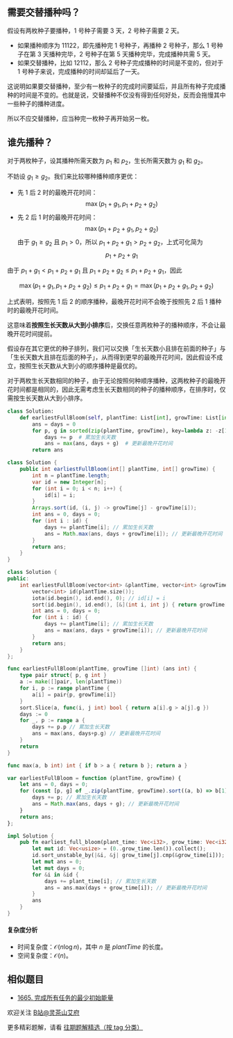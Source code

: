 ## 需要交替播种吗？

假设有两枚种子要播种，$1$ 号种子需要 $3$ 天，$2$ 号种子需要 $2$ 天。

- 如果播种顺序为 $11122$，即先播种完 $1$ 号种子，再播种 $2$ 号种子，那么 $1$ 号种子在第 $3$ 天播种完毕，$2$ 号种子在第 $5$ 天播种完毕，完成播种共需 $5$ 天。
- 如果交替播种，比如 $12112$，那么 $2$ 号种子完成播种的时间是不变的，但对于 $1$ 号种子来说，完成播种的时间却延后了一天。

这说明如果要交替播种，至少有一枚种子的完成时间要延后，并且所有种子完成播种的时间是不变的。也就是说，交替播种不仅没有得到任何好处，反而会拖慢其中一些种子的播种进度。

所以不应交替播种，应当种完一枚种子再开始另一枚。

## 谁先播种？

对于两枚种子，设其播种所需天数为 $p_1$ 和 $p_2$，生长所需天数为 $g_1$ 和 $g_2$。

不妨设 $g_1\ge g_2$。我们来比较哪种播种顺序更优：

- 先 $1$ 后 $2$ 时的最晚开花时间：
    $$
    \max(p_1+g_1,p_1+p_2+g_2)
    $$
- 先 $2$ 后 $1$ 时的最晚开花时间：
    $$
    \max(p_1+p_2+g_1,p_2+g_2)
    $$
    由于 $g_1\ge g_2$ 且 $p_1>0$，所以 $p_1+p_2+g_1>p_2+g_2$，上式可化简为 
    $$
    p_1+p_2+g_1
    $$

由于 $p_1+g_1 < p_1+p_2+g_1$ 且 $p_1+p_2+g_2 \le p_1+p_2+g_1$，因此

$$
\max(p_1+g_1,p_1+p_2+g_2) \le p_1+p_2+g_1 = \max(p_1+p_2+g_1,p_2+g_2)
$$

上式表明，按照先 $1$ 后 $2$ 的顺序播种，最晚开花时间不会晚于按照先 $2$ 后 $1$ 播种时的最晚开花时间。

这意味着**按照生长天数从大到小排序**后，交换任意两枚种子的播种顺序，不会让最晚开花时间提前。

假设存在其它更优的种子排列，我们可以交换「生长天数小且排在前面的种子」与「生长天数大且排在后面的种子」，从而得到更早的最晚开花时间，因此假设不成立，按照生长天数从大到小的顺序播种是最优的。

对于两枚生长天数相同的种子，由于无论按照何种顺序播种，这两枚种子的最晚开花时间都是相同的，因此无需考虑生长天数相同的种子的播种顺序，在排序时，仅需按生长天数从大到小排序。

```py [sol-Python3]
class Solution:
    def earliestFullBloom(self, plantTime: List[int], growTime: List[int]) -> int:
        ans = days = 0
        for p, g in sorted(zip(plantTime, growTime), key=lambda z: -z[1]):
            days += p  # 累加生长天数
            ans = max(ans, days + g)  # 更新最晚开花时间
        return ans
```

```java [sol-Java]
class Solution {
    public int earliestFullBloom(int[] plantTime, int[] growTime) {
        int n = plantTime.length;
        var id = new Integer[n];
        for (int i = 0; i < n; i++) {
            id[i] = i;
        }
        Arrays.sort(id, (i, j) -> growTime[j] - growTime[i]);
        int ans = 0, days = 0;
        for (int i : id) {
            days += plantTime[i]; // 累加生长天数
            ans = Math.max(ans, days + growTime[i]); // 更新最晚开花时间
        }
        return ans;
    }
}
```

```cpp [sol-C++]
class Solution {
public:
    int earliestFullBloom(vector<int> &plantTime, vector<int> &growTime) {
        vector<int> id(plantTime.size());
        iota(id.begin(), id.end(), 0); // id[i] = i
        sort(id.begin(), id.end(), [&](int i, int j) { return growTime[i] > growTime[j]; });
        int ans = 0, days = 0;
        for (int i : id) {
            days += plantTime[i]; // 累加生长天数
            ans = max(ans, days + growTime[i]); // 更新最晚开花时间
        }
        return ans;
    }
};
```

```go [sol-Go]
func earliestFullBloom(plantTime, growTime []int) (ans int) {
	type pair struct{ p, g int }
	a := make([]pair, len(plantTime))
	for i, p := range plantTime {
		a[i] = pair{p, growTime[i]}
	}
	sort.Slice(a, func(i, j int) bool { return a[i].g > a[j].g })
	days := 0
	for _, p := range a {
		days += p.p // 累加生长天数
		ans = max(ans, days+p.g) // 更新最晚开花时间
	}
	return
}

func max(a, b int) int { if b > a { return b }; return a }
```

```js [sol-JavaScript]
var earliestFullBloom = function (plantTime, growTime) {
    let ans = 0, days = 0;
    for (const [p, g] of _.zip(plantTime, growTime).sort((a, b) => b[1] - a[1])) {
        days += p; // 累加生长天数
        ans = Math.max(ans, days + g); // 更新最晚开花时间
    }
    return ans;
};
```

```rust [sol-Rust]
impl Solution {
    pub fn earliest_full_bloom(plant_time: Vec<i32>, grow_time: Vec<i32>) -> i32 {
        let mut id: Vec<usize> = (0..grow_time.len()).collect();
        id.sort_unstable_by(|&i, &j| grow_time[j].cmp(&grow_time[i]));
        let mut ans = 0;
        let mut days = 0;
        for &i in &id {
            days += plant_time[i]; // 累加生长天数
            ans = ans.max(days + grow_time[i]); // 更新最晚开花时间
        }
        ans
    }
}
```

#### 复杂度分析

- 时间复杂度：$\mathcal{O}(n\log n)$，其中 $n$ 是 $\textit{plantTime}$ 的长度。
- 空间复杂度：$\mathcal{O}(n)$。

## 相似题目

- [1665. 完成所有任务的最少初始能量](https://leetcode.cn/problems/minimum-initial-energy-to-finish-tasks/)

欢迎关注 [B站@灵茶山艾府](https://b23.tv/JMcHRRp)

更多精彩题解，请看 [往期题解精选（按 tag 分类）](https://github.com/EndlessCheng/codeforces-go/blob/master/leetcode/SOLUTIONS.md)
